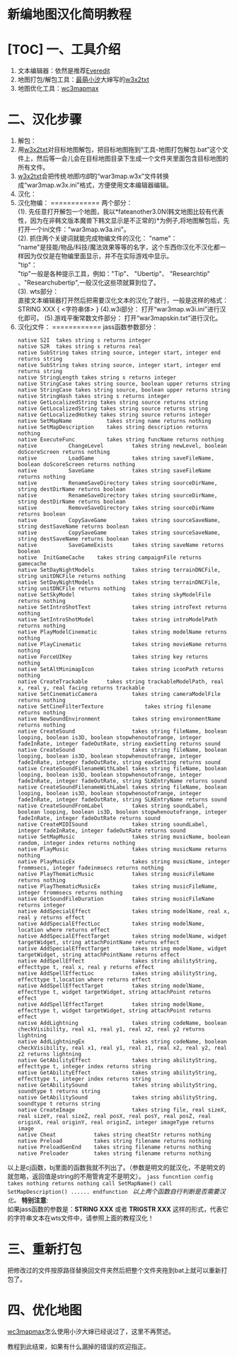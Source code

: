 新编地图汉化简明教程
============  
[TOC]
一、工具介绍
============
1. 文本编辑器：依然是推荐[Everedit](http://www.everedit.cn/)  
2. 地图打包/解包工具：[最萌小汐](https://github.com/syj2010syj)大婶写的[w3x2txt](https://github.com/syj2010syj/w3x2txt)  
3. 地图优化工具：[wc3mapmax](https://github.com/actboy168/wc3mapmax)  
  
二、汉化步骤
============
1. 解包：
  1. 用[w3x2txt](https://github.com/syj2010syj/w3x2txt)对目标地图解包，把目标地图拖到“工具-地图打包解包.bat”这个文件上，然后等一会儿会在目标地图目录下生成一个文件夹里面包含目标地图的所有文件。  	
  2. [w3x2txt](https://github.com/syj2010syj/w3x2txt)会把传统*地图内部*的“war3map.w3x”文件转换成“war3map.w3x.ini”格式，方便使用文本编辑器编辑。  
2. 汉化：  
  1. 汉化物编：
============ 
两个部分：   
   (1). 先任意打开解包一个地图，我以*fateanother3.0N(韩文地图比较有代表性，因为在非韩文版本魔兽下韩文显示是不正常的)*为例子,将地图解包后，先打开一个ini文件："war3map.w3a.ini"。  
   (2). 抓住两个关键词就能完成物编文件的汉化：
   "name"：  
   "name"是技能/物品/科技/魔法效果等等的名字，这个东西你汉化不汉化都一样因为仅仅是在物编里面显示，并不在实际游戏中显示。  
  "tip"：  
  "tip"一般是各种提示工具，例如："Tip"、 "Ubertip"、 "Researchtip" 、"Researchubertip",一般汉化这些项就算到位了。  
(3). wts部分：  
直接文本编辑器打开然后把需要汉化文本的汉化了就行，一般是这样的格式：
STRING XXX
{
  <字符串体>
}
(4).w3i部分：
打开“war3map.w3i.ini”进行汉化即可。
(5).游戏平衡常数文件部分：
打开“war3mapskin.txt”进行汉化。
 2. 汉化j文件：
============ 
jass函数参数部分：
	 ```jass
    native S2I  takes string s returns integer
    native S2R  takes string s returns real
    native SubString takes string source, integer start, integer end returns string
    native SubString takes string source, integer start, integer end returns string
    native StringLength takes string s returns integer
    native StringCase takes string source, boolean upper returns string
    native StringCase takes string source, boolean upper returns string
    native StringHash takes string s returns integer
    native GetLocalizedString takes string source returns string
    native GetLocalizedString takes string source returns string
    native GetLocalizedHotkey takes string source returns integer
    native SetMapName           takes string name returns nothing
    native SetMapDescription    takes string description returns nothing
    native ExecuteFunc          takes string funcName returns nothing
    native          ChangeLevel         takes string newLevel, boolean doScoreScreen returns nothing
    native          LoadGame            takes string saveFileName, boolean doScoreScreen returns nothing
    native          SaveGame            takes string saveFileName returns nothing
    native          RenameSaveDirectory takes string sourceDirName, string destDirName returns boolean
    native          RenameSaveDirectory takes string sourceDirName, string destDirName returns boolean
    native          RemoveSaveDirectory takes string sourceDirName returns boolean
    native          CopySaveGame        takes string sourceSaveName, string destSaveName returns boolean
    native          CopySaveGame        takes string sourceSaveName, string destSaveName returns boolean
    native          SaveGameExists      takes string saveName returns boolean
    native  InitGameCache    takes string campaignFile returns gamecache
    native SetDayNightModels            takes string terrainDNCFile, string unitDNCFile returns nothing
    native SetDayNightModels            takes string terrainDNCFile, string unitDNCFile returns nothing
    native SetSkyModel                  takes string skyModelFile returns nothing
    native SetIntroShotText             takes string introText returns nothing
    native SetIntroShotModel            takes string introModelPath returns nothing
    native PlayModelCinematic           takes string modelName returns nothing
    native PlayCinematic                takes string movieName returns nothing
    native ForceUIKey                   takes string key returns nothing
    native SetAltMinimapIcon            takes string iconPath returns nothing
    native CreateTrackable      takes string trackableModelPath, real x, real y, real facing returns trackable
    native SetCinematicCamera           takes string cameraModelFile returns nothing
    native SetCineFilterTexture             takes string filename returns nothing
    native NewSoundEnvironment          takes string environmentName returns nothing
    native CreateSound                  takes string fileName, boolean looping, boolean is3D, boolean stopwhenoutofrange, integer fadeInRate, integer fadeOutRate, string eaxSetting returns sound
    native CreateSound                  takes string fileName, boolean looping, boolean is3D, boolean stopwhenoutofrange, integer fadeInRate, integer fadeOutRate, string eaxSetting returns sound
    native CreateSoundFilenameWithLabel takes string fileName, boolean looping, boolean is3D, boolean stopwhenoutofrange, integer fadeInRate, integer fadeOutRate, string SLKEntryName returns sound
    native CreateSoundFilenameWithLabel takes string fileName, boolean looping, boolean is3D, boolean stopwhenoutofrange, integer fadeInRate, integer fadeOutRate, string SLKEntryName returns sound
    native CreateSoundFromLabel         takes string soundLabel, boolean looping, boolean is3D, boolean stopwhenoutofrange, integer fadeInRate, integer fadeOutRate returns sound
    native CreateMIDISound              takes string soundLabel, integer fadeInRate, integer fadeOutRate returns sound
    native SetMapMusic                  takes string musicName, boolean random, integer index returns nothing
    native PlayMusic                    takes string musicName returns nothing
    native PlayMusicEx                  takes string musicName, integer frommsecs, integer fadeinmsecs returns nothing
    native PlayThematicMusic            takes string musicFileName returns nothing
    native PlayThematicMusicEx          takes string musicFileName, integer frommsecs returns nothing
    native GetSoundFileDuration         takes string musicFileName returns integer
    native AddSpecialEffect             takes string modelName, real x, real y returns effect
    native AddSpecialEffectLoc          takes string modelName, location where returns effect
    native AddSpecialEffectTarget       takes string modelName, widget targetWidget, string attachPointName returns effect
    native AddSpecialEffectTarget       takes string modelName, widget targetWidget, string attachPointName returns effect
    native AddSpellEffect               takes string abilityString, effecttype t, real x, real y returns effect
    native AddSpellEffectLoc            takes string abilityString, effecttype t,location where returns effect
    native AddSpellEffectTarget         takes string modelName, effecttype t, widget targetWidget, string attachPoint returns effect
    native AddSpellEffectTarget         takes string modelName, effecttype t, widget targetWidget, string attachPoint returns effect
    native AddLightning                 takes string codeName, boolean checkVisibility, real x1, real y1, real x2, real y2 returns lightning
    native AddLightningEx               takes string codeName, boolean checkVisibility, real x1, real y1, real z1, real x2, real y2, real z2 returns lightning
    native GetAbilityEffect             takes string abilityString, effecttype t, integer index returns string
    native GetAbilityEffect             takes string abilityString, effecttype t, integer index returns string
    native GetAbilitySound              takes string abilityString, soundtype t returns string
    native GetAbilitySound              takes string abilityString, soundtype t returns string
    native CreateImage                  takes string file, real sizeX, real sizeY, real sizeZ, real posX, real posY, real posZ, real originX, real originY, real originZ, integer imageType returns image
    native Cheat            takes string cheatStr returns nothing
    native Preload          takes string filename returns nothing
    native PreloadGenEnd    takes string filename returns nothing
    native Preloader        takes string filename returns nothing
	```
以上是cj函数，bj里面的函数我就不列出了。（参数是明文的就汉化，不是明文的就忽略，返回值是string的不用管肯定不是明文）。
	```jass
	funcntion config takes nothing returns nothing
	call SetMapName()
	call SetMapDescription()
	......
	endfunction
	```
*以上两个函数自行判断是否需要汉化。*
__特别注意__:  
如果jass函数的参数是：**STRING XXX** 或者 **TRIGSTR XXX** 这样的形式，代表它的字符串文本在wts文件中，请参照上面的教程汉化！

三、重新打包
============
把修改过的文件按原路径替换回文件夹然后把整个文件夹拖到bat上就可以重新打包了。

四、优化地图
============
[wc3mapmax](https://github.com/actboy168/wc3mapmax)怎么使用小汐大婶已经说过了，这里不再赘述。

教程到此结束，如果有什么漏掉的错误的欢迎指正。








